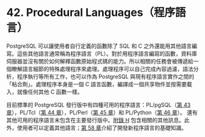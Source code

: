 # 42. Procedural Languages（程序語言）

PostgreSQL 可以讓使用者自行定義的函數除了 SQL 和 C 之外還能用其他語言編寫。這些其他語言通常稱為程序語言（PL）。對於用程序語言編寫的函數，資料庫伺服器並沒有關於如何解釋函數原始程式碼的能力。所以相關的任務會被傳遞給一個瞭解語言細節的特殊處理程序來處理。處理程序可以自己完成內容過濾，語法分析，程序執行等所有工作，也可以作為 PostgreSQL 與現有程序語言實作之間的「粘合劑」。處理程序本身是一個 C 語言函數，編譯成一個共享物件並按需要載入，就像任何其他 C 函數一樣。

目前標準的 PostgreSQL 發行版中有四種可用的程序語言：PL/pgSQL（[第 43 章](../pl-pgsql-sql-procedural-language/)），PL/Tcl（[第 44 章](../pl-tcl-tcl-procedural-language.md)），PL/Perl（[第 45 章](../pl-python-python-procedural-language-1/)）和 PL/Python（[第 46 章](https://github.com/pgsql-tw/gitbook-docs/blob/master/tw/server-programming/procedural-languages/broken-reference/README.md)）。 還有其他可用的程序語言未包含在主要發行版中。[附錄 H](https://github.com/pgsql-tw/gitbook-docs/tree/67cc71691219133f37b9a33df9c691a2dd9c2642/tw/appendixes/h.-wai-bu-zhuan-an) 包含相關的其他訊息。此外，使用者可以定義其他語言；[第 58 章](../../internals/writing-a-procedural-language-handler.md)介紹了開發新程序語言的基礎知識。
